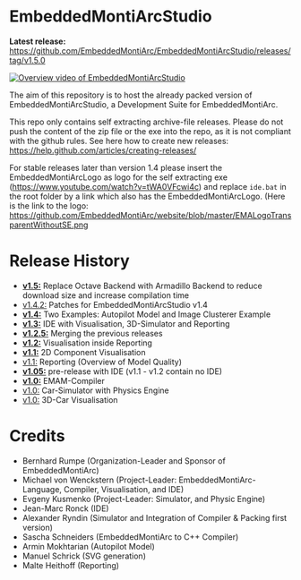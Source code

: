 # EmbeddedMontiArcStudio

**Latest release:** https://github.com/EmbeddedMontiArc/EmbeddedMontiArcStudio/releases/tag/v1.5.0

[![Overview video of EmbeddedMontiArcStudio](https://user-images.githubusercontent.com/30497492/37372601-8b1f3b0a-2713-11e8-860a-e0bb757b6eaa.png)](https://youtu.be/VTKSWwWp-kg)

The aim of this repository is to host the already packed version of EmbeddedMontiArcStudio, a Development Suite for EmbeddedMontiArc. 

This repo only contains self extracting archive-file releases. Please do not push the content of the zip file or the exe into the repo, as it is not compliant with the github rules.
See here how to create new releases: https://help.github.com/articles/creating-releases/

For stable releases later than version 1.4 please insert the EmbeddedMontiArcLogo as logo for the self extracting exe (https://www.youtube.com/watch?v=tWA0VFcwi4c) and replace `ide.bat` in the root folder by a link which also has the EmbeddedMontiArcLogo. (Here is the link to the logo: https://github.com/EmbeddedMontiArc/website/blob/master/EMALogoTransparentWithoutSE.png

Release History
=======
* **[v1.5:](https://github.com/EmbeddedMontiArc/EmbeddedMontiArcStudio/releases/tag/v1.5.0)** Replace Octave Backend with Armadillo Backend to reduce download size and increase compilation time
* [v1.4.2:](https://github.com/EmbeddedMontiArc/EmbeddedMontiArcStudio/releases/tag/v1.4.2) Patches for EmbeddedMontiArcStudio v1.4
* **[v1.4:](https://github.com/EmbeddedMontiArc/EmbeddedMontiArcStudio/releases/tag/v1.4.0)** Two Examples: Autopilot Model and Image Clusterer Example
* **[v1.3:](https://github.com/EmbeddedMontiArc/EmbeddedMontiArcStudio/releases/tag/v1.3.0)** IDE with Visualisation, 3D-Simulator and Reporting
* **[v1.2.5:](https://github.com/EmbeddedMontiArc/EmbeddedMontiArcStudio/releases/tag/v1.2.5)** Merging the previous releases
* **[v1.2:](https://github.com/EmbeddedMontiArc/EmbeddedMontiArcStudio/releases/tag/v1.2)** Visualisation inside Reporting
* **[v1.1:](https://github.com/EmbeddedMontiArc/EmbeddedMontiArcStudio/releases/tag/v1.1)** 2D Component Visualisation
* [v1.1:](https://github.com/EmbeddedMontiArc/EmbeddedMontiArcStudio/releases/tag/v1.1) Reporting (Overview of Model Quality)
* **[v1.05:](https://github.com/EmbeddedMontiArc/EmbeddedMontiArcStudio/releases/tag/v1.05)** pre-release with IDE (v1.1 - v1.2 contain no IDE)
* **[v1.0:](https://github.com/EmbeddedMontiArc/EmbeddedMontiArcStudio/releases/tag/v1.0)** EMAM-Compiler
* [v1.0:](https://github.com/EmbeddedMontiArc/EmbeddedMontiArcStudio/releases/tag/v1.0) Car-Simulator with Physics Engine
* [v1.0:](https://github.com/EmbeddedMontiArc/EmbeddedMontiArcStudio/releases/tag/v1.0) 3D-Car Visualisation



Credits
=======
* Bernhard Rumpe (Organization-Leader and Sponsor of EmbeddedMontiArc)
* Michael von Wenckstern (Project-Leader: EmbeddedMontiArc-Language, Compiler, Visualisation, and IDE)
* Evgeny Kusmenko (Project-Leader: Simulator, and Physic Engine)
* Jean-Marc Ronck (IDE)
* Alexander Ryndin (Simulator and Integration of Compiler & Packing first version)
* Sascha Schneiders (EmbeddedMontiArc to C++ Compiler)
* Armin Mokhtarian (Autopilot Model)
* Manuel Schrick (SVG generation)
* Malte Heithoff (Reporting)
